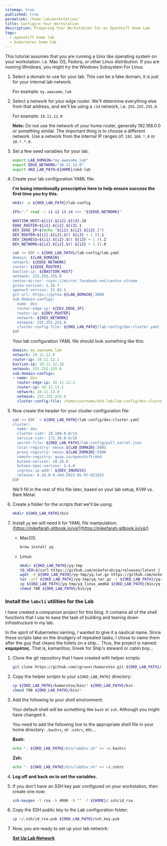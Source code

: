 ```yaml
---
sitemap: true
published: true
permalink: /home-lab/workstation/
title: Configure Your Workstation
description: Preparing Your Workstation for an OpenShift Home Lab
tags:
  - openshift home lab
  - kubernetes home lab
---
```

This tutorial assumes that you are running a Unix like operating system on your workstation.  i.e. Mac OS, Fedora, or other Linux distribution.  If you are running Windows, you might try the Windows Subsystem For Linux.

1. Select a domain to use for your lab.  This can be a fake domain, it is just for your internal lab network.

   For example: `my.awesome.lab`

1. Select a network for your edge router.  We'll determine everything else from that address, and we'll be using a `/24` network, i.e. `255.255.255.0`.

   For example: `10.11.12.0`

   __Note:__ Do not use the network of your home router, generally 192.168.0.0 or something similar.  The important thing is to choose a different network.  Use a network from the internal IP ranges of: `192.168.*.0` or `10.*.*.0`.

1. Set a few seed variables for your lab:

   ```bash
   export LAB_DOMAIN="my.awesome.lab"
   export EDGE_NETWORK="10.11.12.0"
   export OKD_LAB_PATH=${HOME}/okd-lab
   ```

1. Create your lab configuration YAML file:

   __I'm being intentionally prescriptive here to help ensure success the first time you try this.__

   ```bash
   mkdir -p ${OKD_LAB_PATH}/lab-config
   
   IFS="." read -r i1 i2 i3 i4 <<< "${EDGE_NETWORK}"

   BASTION_HOST=${i1}.${i2}.${i3}.10
   EDGE_ROUTER=${i1}.${i2}.${i3}.1
   DEV_EDGE_IP=$(echo "${i1}.${i2}.${i3}.2")
   DEV_ROUTER=${i1}.${i2}.$(( ${i3} + 1 )).1
   DEV_INGRESS=${i1}.${i2}.$(( ${i3} + 1 )).2
   DEV_NETWORK=${i1}.${i2}.$(( ${i3} + 1 )).0

   cat << EOF > ${OKD_LAB_PATH}/lab-config/lab.yaml
   domain: ${LAB_DOMAIN}
   network: ${EDGE_NETWORK}
   router: ${EDGE_ROUTER}
   bastion-ip: ${BASTION_HOST}
   netmask: 255.255.255.0
   centos-mirror: rsync://mirror.facebook.net/centos-stream
   gitea-version: 1.16.7
   openwrt-version: 21.02.1
   git-url: https://gitea.${LAB_DOMAIN}:3000
   sub-domain-configs:
   - name: dev
     router-edge-ip: ${DEV_EDGE_IP}
     router-ip: ${DEV_ROUTER}
     network: ${DEV_NETWORK}
     netmask: 255.255.255.0
     cluster-config-file: ${OKD_LAB_PATH}/lab-config/dev-cluster.yaml
   EOF
   ```

   Your lab configuration YAML file should look something like this:

   ```yaml
   domain: my.awesome.lab
   network: 10.11.12.0
   router-ip: 10.11.12.1
   bastion-ip: 10.11.12.10
   netmask: 255.255.255.0
   sub-domain-configs:
   - name: dev
     router-edge-ip: 10.11.12.2
     router-ip: 10.11.13.1
     network: 10.11.13.0
     netmask: 255.255.255.0
     cluster-config-file: /home/username/okd-lab/lab-config/dev-cluster.yaml
   ```

1. Now create the header for your cluster configuration file:

   ```bash
   cat << EOF  > ${OKD_LAB_PATH}/lab-config/dev-cluster.yaml
   cluster:
     name: dev
     cluster-cidr: 10.100.0.0/14
     service-cidr: 172.30.0.0/16
     secret-file: ${OKD_LAB_PATH}/lab-config/pull_secret.json
     local-registry: nexus.${LAB_DOMAIN}:5001
     proxy-registry: nexus.${LAB_DOMAIN}:5000
     remote-registry: quay.io/openshift/okd
     butane-version: v0.14.0
     butane-spec-version: 1.4.0
     ingress-ip-addr: ${DEV_INGRESS}
     release: 4.10.0-0.okd-2022-05-07-021833
   EOF
   ```

   We'll fill in the rest of this file later, based on your lab setup, KVM vs. Bare Metal.

1. Create a folder for the scripts that we'll be using:

   ```bash
   mkdir ${OKD_LAB_PATH}/bin
   ```

1. Install `yq` we will need it for YAML file manipulation: [https://mikefarah.gitbook.io/yq/](https://mikefarah.gitbook.io/yq/)

   * MacOS:

     ```bash
     brew install yq
     ```

   * Linux:

     ```bash
     mkdir ${OKD_LAB_PATH}/yq-tmp
     YQ_VER=$(curl https://github.com/mikefarah/yq/releases/latest | cut -d"/" -f8 | cut -d\" -f1)
     wget -O ${OKD_LAB_PATH}/yq-tmp/yq.tar.gz https://github.com/mikefarah/yq/releases/download/${YQ_VER}/yq_linux_amd64.tar.gz
     tar -xzf ${OKD_LAB_PATH}/yq-tmp/yq.tar.gz -C ${OKD_LAB_PATH}/yq-tmp
     cp ${OKD_LAB_PATH}/yq-tmp/yq_linux_amd64 ${OKD_LAB_PATH}/bin/yq
     chmod 700 ${OKD_LAB_PATH}/bin/yq
     ```

### Install the `labcli` utilities for the Lab

I have created a companion project for this blog.  It contains all of the shell functions that I use to ease the task of building and tearing down infrastructure in my lab.

In the spirit of Kubernetes naming, I wanted to give it a nautical name.  Since these scripts take on the drudgery of repeated tasks, I chose to name them after the guy that cleans the toilets on a ship...  Thus, the project is named: __καμαρότος__.  That is, kamarótos; Greek for Ship's steward or cabin boy...

1. Clone the git repository that I have created with helper scripts:

   ```bash
   git clone https://github.com/cgruver/kamarotos.git ${OKD_LAB_PATH}/kamarotos
   ```

1. Copy the helper scripts to your `${OKD_LAB_PATH}` directory:

   ```bash
   cp ${OKD_LAB_PATH}/kamarotos/bin/* ${OKD_LAB_PATH}/bin
   chmod 700 ${OKD_LAB_PATH}/bin/*
   ```

1. Add the following to your shell environment:

   Your default shell will be something like `bash` or `zsh`.  Although you might have changed it.

   You need to add the following line to the appropriate shell file in your home directory: `.bashrc`, or `.zshrc`, etc...

   __Bash:__

   ```bash
   echo ". ${OKD_LAB_PATH}/bin/labEnv.sh" >> ~/.bashrc
   ```

   __Zsh:__

   ```bash
   echo ". ${OKD_LAB_PATH}/bin/labEnv.sh" >> ~/.zshrc
   ```

1. __Log off and back on to set the variables.__

1. If you don't have an SSH key pair configured on your workstation, then create one now:

   ```bash
   ssh-keygen -t rsa -b 4096 -N "" -f ${HOME}/.ssh/id_rsa
   ```

1. Copy the SSH public key to the Lab configuration folder:

   ```bash
   cp ~/.ssh/id_rsa.pub ${OKD_LAB_PATH}/ssh_key.pub
   ```

1. Now, you are ready to set up your lab network:

   __[Set Up Lab Network](/home-lab/network-setup/)__
